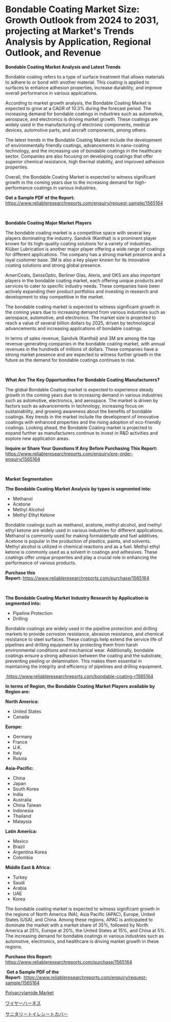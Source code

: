 <p><h1>Bondable Coating Market Size: Growth Outlook from 2024 to 2031, projecting at Market's Trends Analysis by Application, Regional Outlook, and Revenue</h1></p><p><strong>Bondable Coating Market Analysis and Latest Trends</strong></p>
<p><p>Bondable coating refers to a type of surface treatment that allows materials to adhere to or bond with another material. This coating is applied to surfaces to enhance adhesion properties, increase durability, and improve overall performance in various applications.</p><p>According to market growth analysis, the Bondable Coating Market is expected to grow at a CAGR of 10.3% during the forecast period. The increasing demand for bondable coatings in industries such as automotive, aerospace, and electronics is driving market growth. These coatings are widely used in the manufacturing of electronic components, medical devices, automotive parts, and aircraft components, among others.</p><p>The latest trends in the Bondable Coating Market include the development of environmentally friendly coatings, advancements in nano-coating technology, and the increasing use of bondable coatings in the healthcare sector. Companies are also focusing on developing coatings that offer superior chemical resistance, high thermal stability, and improved adhesion properties.</p><p>Overall, the Bondable Coating Market is expected to witness significant growth in the coming years due to the increasing demand for high-performance coatings in various industries.</p></p>
<p><strong>Get a Sample PDF of the Report:&nbsp;</strong> <a href="https://www.reliableresearchreports.com/enquiry/request-sample/1565164">https://www.reliableresearchreports.com/enquiry/request-sample/1565164</a></p>
<p>&nbsp;</p>
<p><strong>Bondable Coating Major Market Players</strong></p>
<p><p>The bondable coating market is a competitive space with several key players dominating the industry. Sandvik (Kanthal) is a prominent player known for its high-quality coating solutions for a variety of industries. Klüber Lubrication is another major player offering a wide range of coatings for different applications. The company has a strong market presence and a loyal customer base. 3M is also a key player known for its innovative coating solutions and strong global presence.</p><p>AmeriCoats, SwissOptic, Berliner Glas, Aleris, and OKS are also important players in the bondable coating market, each offering unique products and services to cater to specific industry needs. These companies have been actively expanding their product portfolios and investing in research and development to stay competitive in the market.</p><p>The bondable coating market is expected to witness significant growth in the coming years due to increasing demand from various industries such as aerospace, automotive, and electronics. The market size is projected to reach a value of several billion dollars by 2025, driven by technological advancements and increasing applications of bondable coatings.</p><p>In terms of sales revenue, Sandvik (Kanthal) and 3M are among the top revenue-generating companies in the bondable coating market, with annual revenues in the hundreds of millions of dollars. These companies have a strong market presence and are expected to witness further growth in the future as the demand for bondable coatings continues to rise.</p></p>
<p>&nbsp;</p>
<p><strong>What Are The Key Opportunities For Bondable Coating Manufacturers?</strong></p>
<p><p>The global Bondable Coating market is expected to experience steady growth in the coming years due to increasing demand in various industries such as automotive, electronics, and aerospace. The market is driven by factors such as advancements in technology, increasing focus on sustainability, and growing awareness about the benefits of bondable coatings. Key trends in the market include the development of innovative coatings with enhanced properties and the rising adoption of eco-friendly coatings. Looking ahead, the Bondable Coating market is projected to expand further as manufacturers continue to invest in R&D activities and explore new application areas.</p></p>
<p><strong>Inquire or Share Your Questions If Any Before Purchasing This Report:</strong> <a href="https://www.reliableresearchreports.com/enquiry/pre-order-enquiry/1565164">https://www.reliableresearchreports.com/enquiry/pre-order-enquiry/1565164</a></p>
<p>&nbsp;</p>
<p><strong>Market Segmentation</strong></p>
<p><strong>The Bondable Coating Market Analysis by types is segmented into:</strong></p>
<p><ul><li>Methanol</li><li>Acetone</li><li>Methyl Alcohol</li><li>Methyl Ethyl Ketone</li></ul></p>
<p><p>Bondable coatings such as methanol, acetone, methyl alcohol, and methyl ethyl ketone are widely used in various industries for different applications. Methanol is commonly used for making formaldehyde and fuel additives. Acetone is popular in the production of plastics, paints, and solvents. Methyl alcohol is utilized in chemical reactions and as a fuel. Methyl ethyl ketone is commonly used as a solvent in coatings and adhesives. These coatings offer unique properties and play a crucial role in enhancing the performance of various products.</p></p>
<p><strong>Purchase this Report:&nbsp;</strong><a href="https://www.reliableresearchreports.com/purchase/1565164">https://www.reliableresearchreports.com/purchase/1565164</a></p>
<p>&nbsp;</p>
<p><strong>The Bondable Coating Market Industry Research by Application is segmented into:</strong></p>
<p><ul><li>Pipeline Protection</li><li>Drilling</li></ul></p>
<p><p>Bondable coatings are widely used in the pipeline protection and drilling markets to provide corrosion resistance, abrasion resistance, and chemical resistance to steel surfaces. These coatings help extend the service life of pipelines and drilling equipment by protecting them from harsh environmental conditions and mechanical wear. Additionally, bondable coatings ensure a strong adhesion between the coating and the substrate, preventing peeling or delamination. This makes them essential in maintaining the integrity and efficiency of pipelines and drilling equipment.</p></p>
<p><a href="https://www.reliableresearchreports.com/bondable-coating-r1565164">&nbsp;https://www.reliableresearchreports.com/bondable-coating-r1565164</a></p>
<p><strong>In terms of Region, the Bondable Coating Market Players available by Region are:</strong></p>
<p>
    <p> <strong> North America: </strong>
        <ul>
            <li>United States</li>
            <li>Canada</li>
        </ul>
        </p> 
    <p> <strong> Europe: </strong>
        <ul>
            <li>Germany</li>
            <li>France</li>
            <li>U.K.</li>
            <li>Italy</li>
            <li>Russia</li>
        </ul>
        </p> 
    <p> <strong> Asia-Pacific: </strong>
        <ul>
            <li>China</li>
            <li>Japan</li>
            <li>South Korea</li>
            <li>India</li>
            <li>Australia</li>
            <li>China Taiwan</li>
            <li>Indonesia</li>
            <li>Thailand</li>
            <li>Malaysia</li>
        </ul>
        </p> 
    <p> <strong> Latin America: </strong>
        <ul>
            <li>Mexico</li>
            <li>Brazil</li>
            <li>Argentina Korea</li>
            <li>Colombia</li>
        </ul>
        </p> 
    <p> <strong> Middle East & Africa: </strong>
        <ul>
            <li>Turkey</li>
            <li>Saudi</li>
            <li>Arabia</li>
            <li>UAE</li>
            <li>Korea</li>
        </ul>
    </p>
    </p>
<p><p>The bondable coating market is expected to witness significant growth in the regions of North America (NA), Asia Pacific (APAC), Europe, United States (USA), and China. Among these regions, APAC is anticipated to dominate the market with a market share of 35%, followed by North America at 25%, Europe at 20%, the United States at 15%, and China at 5%. The increasing demand for bondable coatings in various industries such as automotive, electronics, and healthcare is driving market growth in these regions.</p></p>
<p><strong>Purchase this Report: </strong><a href="https://www.reliableresearchreports.com/purchase/1565164">https://www.reliableresearchreports.com/purchase/1565164</a></p>
<p>&nbsp;<strong>Get a Sample PDF of the Report:&nbsp;&nbsp;</strong><a href="https://www.reliableresearchreports.com/enquiry/request-sample/1565164">https://www.reliableresearchreports.com/enquiry/request-sample/1565164</a></p>
<p><strong></strong></p>
<p><p><a href="https://github.com/beatblasta/Market-Research-Report-List-3/blob/main/polyacrylamide-market.md">Polyacrylamide Market</a></p><p><a href="https://github.com/AdellaPrice2023/Market-Research-Report-List-1/blob/main/1341349136073.md">ワイヤーハーネス</a></p><p><a href="https://github.com/AbigaleHuel/Market-Research-Report-List-1/blob/main/6195576136074.md">サニタリートイレシートカバー</a></p></p>